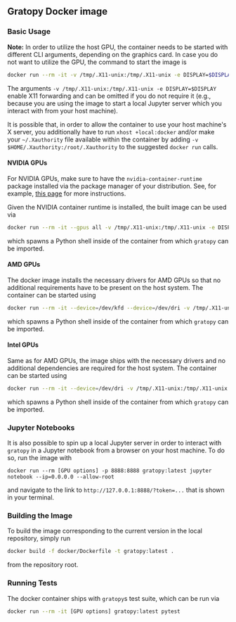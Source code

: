 ## Gratopy Docker image

### Basic Usage

**Note:** In order to utilize the host GPU, the container needs to be started
with different CLI arguments, depending on the graphics card. In case you do
not want to utilize the GPU, the command to start the image is
```sh
docker run --rm -it -v /tmp/.X11-unix:/tmp/.X11-unix -e DISPLAY=$DISPLAY gratopy:latest
```
The arguments `-v /tmp/.X11-unix:/tmp/.X11-unix -e DISPLAY=$DISPLAY`
enable X11 forwarding and can be omitted if you do not require it (e.g., because you
are using the image to start a local Jupyter server which you interact with from your
host machine).

It is possible that, in order to allow the container to use your host machine's X server,
you additionally have to run `xhost +local:docker` and/or make your `~/.Xauthority` file
available within the container by adding `-v $HOME/.Xauthority:/root/.Xauthority` to the
suggested `docker run` calls.

#### NVIDIA GPUs

For NVIDIA GPUs, make sure to have the `nvidia-container-runtime` package
installed via the package manager of your distribution. See, for example,
[this page](https://linuxhandbook.com/setup-opencl-linux-docker/) for more
instructions.

Given the NVIDIA container runtime is installed, the built image can be
used via
```sh
docker run --rm -it --gpus all -v /tmp/.X11-unix:/tmp/.X11-unix -e DISPLAY=$DISPLAY gratopy:latest
```
which spawns a Python shell inside of the container from which `gratopy`
can be imported.

#### AMD GPUs

The docker image installs the necessary drivers for AMD GPUs so that
no additional requirements have to be present on the host system. The
container can be started using
```sh
docker run --rm -it --device=/dev/kfd --device=/dev/dri -v /tmp/.X11-unix:/tmp/.X11-unix -e DISPLAY=$DISPLAY gratopy:latest
```
which spawns a Python shell inside of the container from which `gratopy`
can be imported.

#### Intel GPUs

Same as for AMD GPUs, the image ships with the necessary drivers and
no additional dependencies are required for the host system. The container
can be started using
```sh
docker run --rm -it --device=/dev/dri -v /tmp/.X11-unix:/tmp/.X11-unix -e DISPLAY=$DISPLAY gratopy:latest
```
which spawns a Python shell inside of the container from which `gratopy`
can be imported.

### Jupyter Notebooks

It is also possible to spin up a local Jupyter server in order to
interact with `gratopy` in a Jupyter notebook from a browser on your
host machine. To do so, run the image with
```
docker run --rm [GPU options] -p 8888:8888 gratopy:latest jupyter notebook --ip=0.0.0.0 --allow-root
```
and navigate to the link to `http://127.0.0.1:8888/?token=...` that is
shown in your terminal.

### Building the Image

To build the image corresponding to the current version in the local repository,
simply run
```sh
docker build -f docker/Dockerfile -t gratopy:latest .
```
from the repository root.

### Running Tests

The docker container ships with `gratopy`s test suite, which can be
run via
```sh
docker run --rm -it [GPU options] gratopy:latest pytest
```




